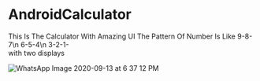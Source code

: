 # AndroidCalculator
This Is The Calculator With Amazing UI The Pattern Of Number Is Like 9-8-7\n 6-5-4\n 3-2-1-  
with two displays


![WhatsApp Image 2020-09-13 at 6 37 12 PM](https://user-images.githubusercontent.com/64765400/94218625-b21e4100-fe99-11ea-9aba-63f8287e29a7.jpeg)
